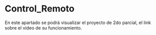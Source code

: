 # Control_Remoto
En este apartado se podrá visualizar el proyecto de 2do parcial, el link sobre el video de su funcionamiento.
